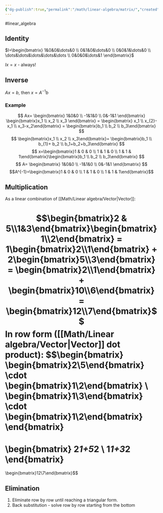 ```yaml
---
{"dg-publish":true,"permalink":"/math/linear-algebra/matrix/","created":"","updated":""}
---
```


#linear_algebra 

## Identity

$I=\begin{bmatrix} 1&0&0&\dots&0 \\ 0&1&0&\dots&0 \\ 0&0&1&\dots&0 \\ \dots&\dots&\dots&\dots&\dots \\ 0&0&0&\dots&1 \end{bmatrix}$

$Ix=x$ - always!

## Inverse

$Ax=b$, then $x=A^{-1}b$

### Example
$$
Ax= \begin{bmatrix} 1&0&0 \\ -1&1&0 \\ 0&-1&1 \end{bmatrix} \begin{bmatrix}x_1 \\ x_2 \\ x_3 \end{bmatrix} =
\begin{bmatrix} x_1 \\ x_{2}-x_1 \\ x_3-x_2\end{bmatrix} =
\begin{bmatrix}b_1 \\ b_2 \\ b_3\end{bmatrix}
$$
$$
\begin{bmatrix}x_1 \\ x_2 \\ x_3\end{bmatrix}=
\begin{bmatrix}b_1 \\ b_{1}+ b_2 \\ b_1+b_2+b_3\end{bmatrix}
$$
$$
x=\begin{bmatrix}1 & 0 & 0 \\ 1 & 1 & 0 \\ 1 & 1 & 1\end{bmatrix}\begin{bmatrix}b_1 \\ b_2 \\ b_3\end{bmatrix}
$$
$$
A= \begin{bmatrix} 1&0&0 \\ -1&1&0 \\ 0&-1&1 \end{bmatrix}
$$
$$A^{-1}=\begin{bmatrix}1 & 0 & 0 \\ 1 & 1 & 0 \\  1 & 1 & 1\end{bmatrix}$$


## Multiplication
As a linear combination of [[Math/Linear algebra/Vector\|Vector]]:

$$\begin{bmatrix}2 & 5\\1&3\end{bmatrix}\begin{bmatrix}1\\2\end{bmatrix} = 1\begin{bmatrix}2\\1\end{bmatrix} + 2\begin{bmatrix}5\\3\end{bmatrix} = \begin{bmatrix}2\\1\end{bmatrix} + \begin{bmatrix}10\\6\end{bmatrix} = \begin{bmatrix}12\\7\end{bmatrix}$$
In row form ([[Math/Linear algebra/Vector\|Vector]] dot product):
$$\begin{bmatrix} \begin{bmatrix}2\\5\end{bmatrix} \cdot \begin{bmatrix}1\\2\end{bmatrix} \\ \begin{bmatrix}1\\3\end{bmatrix} \cdot \begin{bmatrix}1\\2\end{bmatrix} \end{bmatrix}
=
\begin{bmatrix} 2*1+5*2 \\ 1*1+3*2 \end{bmatrix}
=
\begin{bmatrix}12\\7\end{bmatrix}$$
## Elimination

1. Eliminate row by row until reaching a triangular form.
2. Back substitution - solve row by row starting from the bottom 


